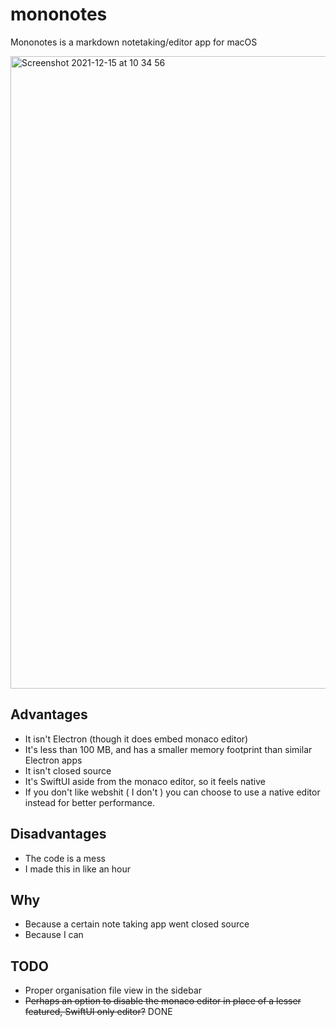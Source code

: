 # mononotes
Mononotes is a markdown notetaking/editor app for macOS

<img width="1012" alt="Screenshot 2021-12-15 at 10 34 56" src="https://user-images.githubusercontent.com/54189319/146170859-835abc01-1674-429a-a921-e1c05f5c4d7b.png">

## Advantages
- It isn't Electron (though it does embed monaco editor)
- It's less than 100 MB, and has a smaller memory footprint than similar Electron apps
- It isn't closed source
- It's SwiftUI aside from the monaco editor, so it feels native
- If you don't like webshit ( I don't ) you can choose to use a native editor instead for better performance.
## Disadvantages
- The code is a mess
- I made this in like an hour
## Why
- Because a certain note taking app went closed source
- Because I can
## TODO
- Proper organisation file view in the sidebar
- ~~Perhaps an option to disable the monaco editor in place of a lesser featured, SwiftUI only editor?~~ DONE

